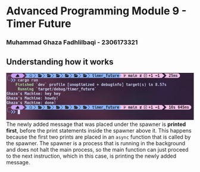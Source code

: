 # Advanced Programming Module 9 - Timer Future
### Muhammad Ghaza Fadhlilbaqi - 2306173321

## Understanding how it works
![](images/experiment1.png)
The newly added message that was placed under the spawner is **printed first**, before the print statements inside the spawner above it. This happens because the first two prints are placed in an ```async``` function that is called by the spawner. The spawner is a process that is running in the background and does not halt the main process, so the main function can just proceed to the next instruction, which in this case, is printing the newly added message.